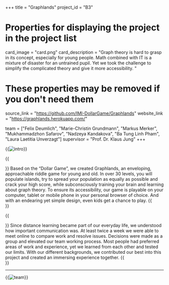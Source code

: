 +++
title = "Graphlands"
project_id = "B3"

# Properties for displaying the project in the project list
card_image = "card.png"
card_description = "Graph theory is hard to grasp in its concept, especially for young people. Math combined with IT is a mixture of disaster for an untrained pupil. Yet we took the challenge to simplify the complicated theory and give it more accessibility. "


# These properties may be removed if you don't need them
source_link = "https://github.com/IMI-DollarGame/Graphlands"
website_link = "https://graphlands.herokuapp.com/"

team = ["Felix Deumlich", "Marie-Christin Grundmann", "Markus Merker", "Mukhammadzhon Safarov", "Nadzeya Kandakova", "Ba Tung Linh Pham", "Laura Laetitia Unverzagt"]
supervisor = "Prof. Dr. Klaus Jung"
+++

{{<image src="Logo_Island.png" alt="intro" >}}

{{<section title="Our Goals">}}
Based on the “Dollar Game”, we created Graphlands, an enveloping, approachable riddle game for young and old. In over 30 levels, you will populate islands, try to spread your population as equally as possible and crack your high score, while subconsciously training your brain and learning about graph theory. To ensure its accessibility, our game is playable on your computer, tablet or mobile phone in your personal browser of choice. And with an endearing yet simple design, even kids get a chance to play.
{{</section>}}

{{<section title="The Team">}}
Since distance learning became part of our everyday life, we understood how important communication was. At least twice a week we were able to meet online to compare work and resolve issues. Decisions were made as a group and elevated our team working process.
Most people had preferred areas of work and experience, yet we learned from each other and tested our limits. With our different backgrounds, we contributed our best into this project and created an immersing experience together.
{{</section >}}
***
{{<image src="team.png" alt="team" >}}




